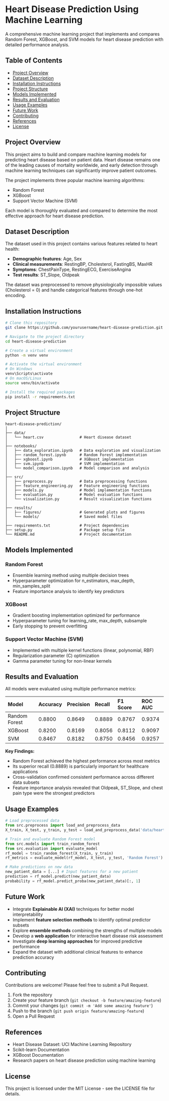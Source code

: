 # Heart Disease Prediction Using Machine Learning

A comprehensive machine learning project that implements and compares Random Forest, XGBoost, and SVM models for heart disease prediction with detailed performance analysis.

## Table of Contents

- [Project Overview](#project-overview)
- [Dataset Description](#dataset-description)
- [Installation Instructions](#installation-instructions)
- [Project Structure](#project-structure)
- [Models Implemented](#models-implemented)
- [Results and Evaluation](#results-and-evaluation)
- [Usage Examples](#usage-examples)
- [Future Work](#future-work)
- [Contributing](#contributing)
- [References](#references)
- [License](#license)


## Project Overview

This project aims to build and compare machine learning models for predicting heart disease based on patient data. Heart disease remains one of the leading causes of mortality worldwide, and early detection through machine learning techniques can significantly improve patient outcomes.

The project implements three popular machine learning algorithms:

- Random Forest
- XGBoost
- Support Vector Machine (SVM)

Each model is thoroughly evaluated and compared to determine the most effective approach for heart disease prediction.

## Dataset Description

The dataset used in this project contains various features related to heart health:

- **Demographic features**: Age, Sex
- **Clinical measurements**: RestingBP, Cholesterol, FastingBS, MaxHR
- **Symptoms**: ChestPainType, RestingECG, ExerciseAngina
- **Test results**: ST_Slope, Oldpeak

The dataset was preprocessed to remove physiologically impossible values (Cholesterol = 0) and handle categorical features through one-hot encoding.

## Installation Instructions

```bash
# Clone this repository
git clone https://github.com/yourusername/heart-disease-prediction.git

# Navigate to the project directory
cd heart-disease-prediction

# Create a virtual environment
python -m venv venv

# Activate the virtual environment
# On Windows
venv\Scripts\activate
# On macOS/Linux
source venv/bin/activate

# Install the required packages
pip install -r requirements.txt
```


## Project Structure

```
heart-disease-prediction/
│
├── data/
│   └── heart.csv                # Heart disease dataset
│
├── notebooks/
│   ├── data_exploration.ipynb   # Data exploration and visualization
│   ├── random_forest.ipynb      # Random Forest implementation
│   ├── xgboost.ipynb            # XGBoost implementation
│   ├── svm.ipynb                # SVM implementation
│   └── model_comparison.ipynb   # Model comparison and analysis
│
├── src/
│   ├── preprocess.py            # Data preprocessing functions
│   ├── feature_engineering.py   # Feature engineering functions
│   ├── models.py                # Model implementation functions
│   ├── evaluation.py            # Model evaluation functions
│   └── visualization.py         # Result visualization functions
│
├── results/
│   ├── figures/                 # Generated plots and figures
│   └── models/                  # Saved model files
│
├── requirements.txt             # Project dependencies
├── setup.py                     # Package setup file
└── README.md                    # Project documentation
```


## Models Implemented

### Random Forest

- Ensemble learning method using multiple decision trees
- Hyperparameter optimization for n_estimators, max_depth, min_samples_split
- Feature importance analysis to identify key predictors


### XGBoost

- Gradient boosting implementation optimized for performance
- Hyperparameter tuning for learning_rate, max_depth, subsample
- Early stopping to prevent overfitting


### Support Vector Machine (SVM)

- Implemented with multiple kernel functions (linear, polynomial, RBF)
- Regularization parameter (C) optimization
- Gamma parameter tuning for non-linear kernels


## Results and Evaluation

All models were evaluated using multiple performance metrics:


| Model | Accuracy | Precision | Recall | F1 Score | ROC AUC |
| :-- | :-- | :-- | :-- | :-- | :-- |
| Random Forest | 0.8800 | 0.8649 | 0.8889 | 0.8767 | 0.9374 |
| XGBoost | 0.8200 | 0.8169 | 0.8056 | 0.8112 | 0.9097 |
| SVM | 0.8467 | 0.8182 | 0.8750 | 0.8456 | 0.9257 |

**Key Findings:**

- Random Forest achieved the highest performance across most metrics
- Its superior recall (0.8889) is particularly important for healthcare applications
- Cross-validation confirmed consistent performance across different data subsets
- Feature importance analysis revealed that Oldpeak, ST_Slope, and chest pain type were the strongest predictors


## Usage Examples

```python
# Load preprocessed data
from src.preprocess import load_and_preprocess_data
X_train, X_test, y_train, y_test = load_and_preprocess_data('data/heart.csv')

# Train and evaluate Random Forest model
from src.models import train_random_forest
from src.evaluation import evaluate_model
rf_model = train_random_forest(X_train, y_train)
rf_metrics = evaluate_model(rf_model, X_test, y_test, 'Random Forest')

# Make predictions on new data
new_patient_data = [...] # Input features for a new patient
prediction = rf_model.predict(new_patient_data)
probability = rf_model.predict_proba(new_patient_data)[:, 1]
```


## Future Work

- Integrate **Explainable AI (XAI)** techniques for better model interpretability
- Implement **feature selection methods** to identify optimal predictor subsets
- Explore **ensemble methods** combining the strengths of multiple models
- Develop a **web application** for interactive heart disease risk assessment
- Investigate **deep learning approaches** for improved predictive performance
- Expand the dataset with additional clinical features to enhance prediction accuracy


## Contributing

Contributions are welcome! Please feel free to submit a Pull Request.

1. Fork the repository
2. Create your feature branch (`git checkout -b feature/amazing-feature`)
3. Commit your changes (`git commit -m 'Add some amazing feature'`)
4. Push to the branch (`git push origin feature/amazing-feature`)
5. Open a Pull Request

## References

- Heart Disease Dataset: UCI Machine Learning Repository
- Scikit-learn Documentation
- XGBoost Documentation
- Research papers on heart disease prediction using machine learning


## License

This project is licensed under the MIT License - see the LICENSE file for details.

